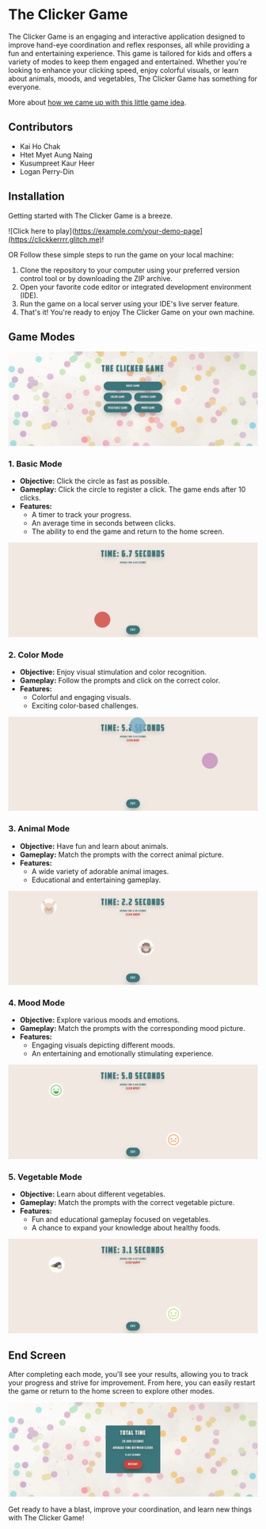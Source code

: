 # The Clicker Game

The Clicker Game is an engaging and interactive application designed to improve hand-eye coordination and reflex responses, all 
while providing a fun and entertaining experience. This game is tailored for kids and offers a variety of modes to keep them engaged and entertained. Whether you're looking to enhance your clicking speed, enjoy colorful visuals, or learn about animals, moods, and vegetables, The Clicker Game has something for everyone.

More about [how we came up with this little game idea](https://kaihochak.github.io/clicker.html).

## Contributors

- Kai Ho Chak
- Htet Myet Aung Naing
- Kusumpreet Kaur Heer
- Logan Perry-Din

## Installation

Getting started with The Clicker Game is a breeze. 

![Click here to play](https://example.com/your-demo-page](https://clickkerrrr.glitch.me)!

OR Follow these simple steps to run the game on your local machine:

1. Clone the repository to your computer using your preferred version control tool or by downloading the ZIP archive.
2. Open your favorite code editor or integrated development environment (IDE).
3. Run the game on a local server using your IDE's live server feature.
4. That's it! You're ready to enjoy The Clicker Game on your own machine.

## Game Modes

![Starting Screen](gameplay/start.png)

### 1. Basic Mode

- **Objective:** Click the circle as fast as possible.
- **Gameplay:** Click the circle to register a click. The game ends after 10 clicks.
- **Features:** 
  - A timer to track your progress.
  - An average time in seconds between clicks.
  - The ability to end the game and return to the home screen.

![Basic Mode](gameplay/basic.png)

### 2. Color Mode

- **Objective:** Enjoy visual stimulation and color recognition.
- **Gameplay:** Follow the prompts and click on the correct color.
- **Features:** 
  - Colorful and engaging visuals.
  - Exciting color-based challenges.

![Color Mode](gameplay/color.png)

### 3. Animal Mode

- **Objective:** Have fun and learn about animals.
- **Gameplay:** Match the prompts with the correct animal picture.
- **Features:** 
  - A wide variety of adorable animal images.
  - Educational and entertaining gameplay.

![Animal Mode](gameplay/animal.png)

### 4. Mood Mode

- **Objective:** Explore various moods and emotions.
- **Gameplay:** Match the prompts with the corresponding mood picture.
- **Features:** 
  - Engaging visuals depicting different moods.
  - An entertaining and emotionally stimulating experience.

![Mood Mode](gameplay/mood.png)

### 5. Vegetable Mode

- **Objective:** Learn about different vegetables.
- **Gameplay:** Match the prompts with the correct vegetable picture.
- **Features:** 
  - Fun and educational gameplay focused on vegetables.
  - A chance to expand your knowledge about healthy foods.

![Vegetable Mode](gameplay/veggie.png)

## End Screen

After completing each mode, you'll see your results, allowing you to track your progress and strive for improvement. From here, you can easily restart the game or return to the home screen to explore other modes.

![End Screen Mode](gameplay/winScreen.png)

Get ready to have a blast, improve your coordination, and learn new things with The Clicker Game!
